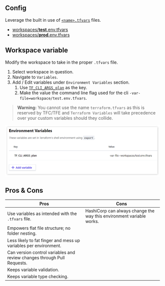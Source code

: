 
## Config

Leverage the built in use of [`<name>.tfvars`](https://www.terraform.io/docs/configuration/variables.html#variable-definitions-tfvars-files) files.

- [workspaces/**test**.env.tfvars](./workspaces/test.env.tfvars)
- [workspaces/**prod**.env.tfvars](./workspaces/prod.env.tfvars)

## Workspace variable

Modify the workspace to take in the proper `.tfvars` file.

1. Select workspace in question.
2. Navigate to `Variables`.
3. Add / Edit variables under `Environment Variables` section.
    1. Use [`TF_CLI_ARGS_plan`](https://www.terraform.io/docs/commands/environment-variables.html#tf_cli_args-and-tf_cli_args_name) as the key.
    2. Make the value the command line flag used for the cli `-var-file=workspace/test.env.tfvars`.
  
> **Warning:** You cannot use the name `terraform.tfvars` as this is reserved by TFC/TFE and `Terraform Variables` will take precedence over your custom variables should they collide. 
  
![cli-tfvars](./docs/cli-tfvars.png)

## Pros & Cons

| Pros | Cons |
| ---- | ---- |
| Use variables as intended with the `.tfvars` file. | HashiCorp can always change the way this environment variable works. |
| Empowers flat file structure; no folder nesting. | |
| Less likely to fat finger and mess up variables per environment. | |
| Can version control variables and review changes through Pull Requests. | |
| Keeps variable validation. | |
| Keeps variable type checking. | |
